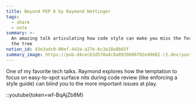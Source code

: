 ```yaml
---
title: Beyond PEP 8 by Raymond Hettinger
tags:
  - share
  - note
summary: >-
  An amazing talk articulating how code style can make you miss the forest for
  the tree
notion_id: 43e3adc0-00ef-443a-a27e-bc3a18e8b65f
summary_image: https://pub-d4cecb3d578a4c0a8939680792e49682.r2.dev/youtube/wf-BqAjZb8M.jpg
---
```

One of my favorite tech talks. Raymond explores how the temptation to focus on easy-to-spot surface nits during code review (like enforcing a style guide) can blind you to the more important issues at play.

::youtube{token=wf-BqAjZb8M}
